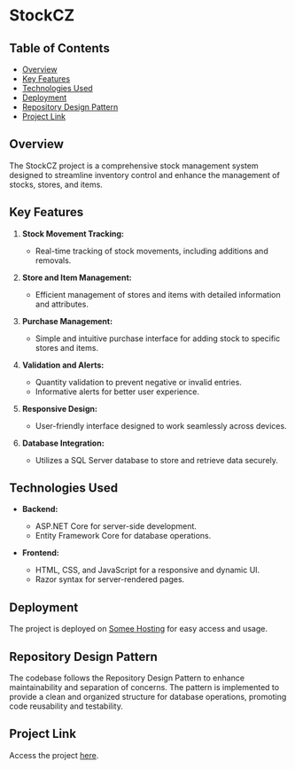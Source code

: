 # StockCZ

## Table of Contents

- [Overview](#overview)
- [Key Features](#key-features)
- [Technologies Used](#technologies-used)
- [Deployment](#deployment)
- [Repository Design Pattern](#repository-design-pattern)
- [Project Link](#project-link)

## Overview

The StockCZ project is a comprehensive stock management system designed to streamline inventory control and enhance the management of stocks, stores, and items.

## Key Features

1. **Stock Movement Tracking:**
   - Real-time tracking of stock movements, including additions and removals.

2. **Store and Item Management:**
   - Efficient management of stores and items with detailed information and attributes.

3. **Purchase Management:**
   - Simple and intuitive purchase interface for adding stock to specific stores and items.

4. **Validation and Alerts:**
   - Quantity validation to prevent negative or invalid entries.
   - Informative alerts for better user experience.

5. **Responsive Design:**
   - User-friendly interface designed to work seamlessly across devices.

6. **Database Integration:**
   - Utilizes a SQL Server database to store and retrieve data securely.

## Technologies Used

- **Backend:**
  - ASP.NET Core for server-side development.
  - Entity Framework Core for database operations.

- **Frontend:**
  - HTML, CSS, and JavaScript for a responsive and dynamic UI.
  - Razor syntax for server-rendered pages.

## Deployment

The project is deployed on [Somee Hosting](https://somee.com/) for easy access and usage.

## Repository Design Pattern

The codebase follows the Repository Design Pattern to enhance maintainability and separation of concerns. The pattern is implemented to provide a clean and organized structure for database operations, promoting code reusability and testability.

## Project Link

Access the project [here](http://www.stockcz.somee.com/).
